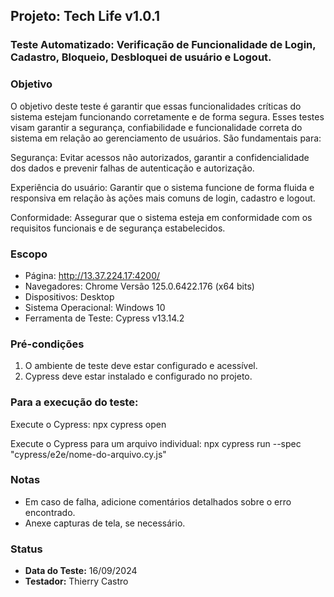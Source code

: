## Projeto: Tech Life v1.0.1

### Teste Automatizado: Verificação de Funcionalidade de Login, Cadastro, Bloqueio, Desbloquei de usuário e Logout.

### Objetivo
O objetivo deste teste é garantir que essas funcionalidades críticas do sistema estejam funcionando corretamente e de forma segura.
Esses testes visam garantir a segurança, confiabilidade e funcionalidade correta do sistema em relação ao gerenciamento de usuários. São fundamentais para:

Segurança: Evitar acessos não autorizados, garantir a confidencialidade dos dados e prevenir falhas de autenticação e autorização.

Experiência do usuário: Garantir que o sistema funcione de forma fluida e responsiva em relação às ações mais comuns de login, cadastro e logout.

Conformidade: Assegurar que o sistema esteja em conformidade com os requisitos funcionais e de segurança estabelecidos.

### Escopo
- Página: http://13.37.224.17:4200/
- Navegadores: Chrome Versão 125.0.6422.176 (x64 bits)
- Dispositivos: Desktop
- Sistema Operacional: Windows 10
- Ferramenta de Teste: Cypress v13.14.2

### Pré-condições
1. O ambiente de teste deve estar configurado e acessível.
2. Cypress deve estar instalado e configurado no projeto.

### Para a execução do teste:
Execute o Cypress: npx cypress open

Execute o Cypress para um arquivo individual: npx cypress run --spec "cypress/e2e/nome-do-arquivo.cy.js"

### Notas
- Em caso de falha, adicione comentários detalhados sobre o erro encontrado.
- Anexe capturas de tela, se necessário.

### Status
- **Data do Teste:** 16/09/2024
- **Testador:** Thierry Castro
